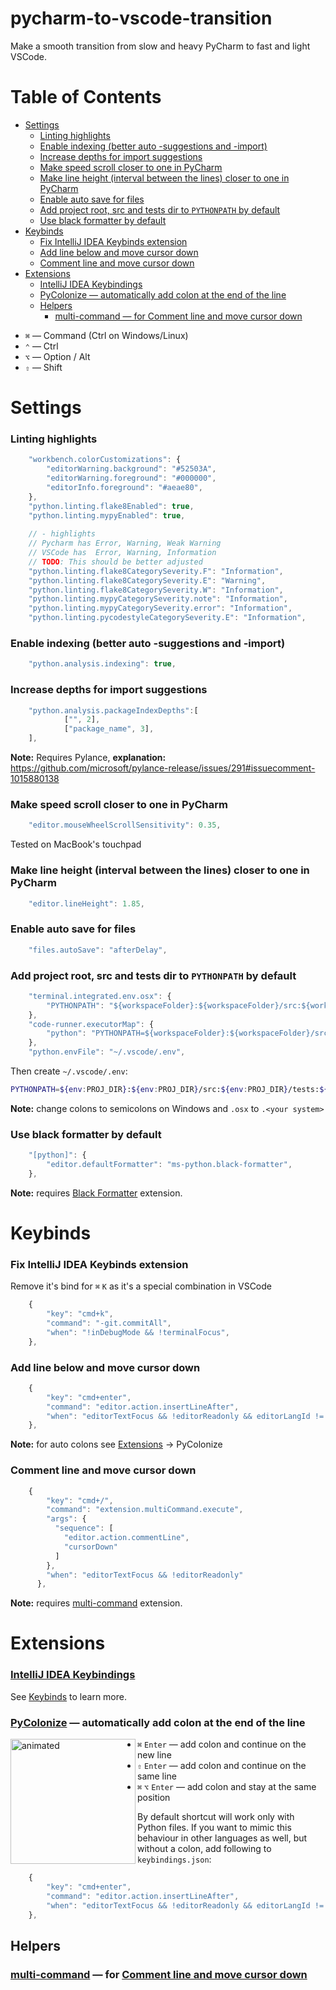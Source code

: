# pycharm-to-vscode-transition
Make a smooth transition from slow and heavy PyCharm to fast and light VSCode.

<!-- START doctoc generated TOC please keep comment here to allow auto update -->
<!-- DON'T EDIT THIS SECTION, INSTEAD RE-RUN doctoc TO UPDATE -->
# Table of Contents

- [Settings](#settings)
    - [Linting highlights](#linting-highlights)
    - [Enable indexing (better auto -suggestions and -import)](#enable-indexing-better-auto--suggestions-and--import)
    - [Increase depths for import suggestions](#increase-depths-for-import-suggestions)
    - [Make speed scroll closer to one in PyCharm](#make-speed-scroll-closer-to-one-in-pycharm)
    - [Make line height (interval between the lines) closer to one in PyCharm](#make-line-height-interval-between-the-lines-closer-to-one-in-pycharm)
    - [Enable auto save for files](#enable-auto-save-for-files)
    - [Add project root, src and tests dir to `PYTHONPATH` by default](#add-project-root-src-and-tests-dir-to-pythonpath-by-default)
    - [Use black formatter by default](#use-black-formatter-by-default)
- [Keybinds](#keybinds)
    - [Fix IntelliJ IDEA Keybinds extension](#fix-intellij-idea-keybinds-extension)
    - [Add line below and move cursor down](#add-line-below-and-move-cursor-down)
    - [Comment line and move cursor down](#comment-line-and-move-cursor-down)
- [Extensions](#extensions)
    - [IntelliJ IDEA Keybindings](#intellij-idea-keybindings)
    - [PyColonize — automatically add colon at the end of the line](#pycolonize--automatically-add-colon-at-the-end-of-the-line)
  - [Helpers](#helpers)
    - [multi-command — for Comment line and move cursor down](#multi-command--for-comment-line-and-move-cursor-down)

<!-- END doctoc generated TOC please keep comment here to allow auto update -->

- `⌘` — Command (Ctrl on Windows/Linux)
- `⌃` — Ctrl
- `⌥` — Option / Alt
- `⇧` — Shift

# Settings
### Linting highlights
```js
    "workbench.colorCustomizations": {
        "editorWarning.background": "#52503A",
        "editorWarning.foreground": "#000000",
        "editorInfo.foreground": "#aeae80",
    },
    "python.linting.flake8Enabled": true,
    "python.linting.mypyEnabled": true,
    
    // - highlights
    // Pycharm has Error, Warning, Weak Warning
    // VSCode has  Error, Warning, Information
    // TODO: This should be better adjusted
    "python.linting.flake8CategorySeverity.F": "Information",
    "python.linting.flake8CategorySeverity.E": "Warning",
    "python.linting.flake8CategorySeverity.W": "Information",
    "python.linting.mypyCategorySeverity.note": "Information",
    "python.linting.mypyCategorySeverity.error": "Information",
    "python.linting.pycodestyleCategorySeverity.E": "Information",
```


### Enable indexing (better auto -suggestions and -import)
```js
    "python.analysis.indexing": true,
```
### Increase depths for import suggestions
```js
    "python.analysis.packageIndexDepths":[
            ["", 2],
            ["package_name", 3],
    ],
```
**Note:** Requires Pylance, **explanation:** https://github.com/microsoft/pylance-release/issues/291#issuecomment-1015880138
### Make speed scroll closer to one in PyCharm
```js
    "editor.mouseWheelScrollSensitivity": 0.35,
```
Tested on MacBook's touchpad

### Make line height (interval between the lines) closer to one in PyCharm
```js
    "editor.lineHeight": 1.85,
```

### Enable auto save for files
```js
    "files.autoSave": "afterDelay",
```

### Add project root, src and tests dir to `PYTHONPATH` by default
```js
    "terminal.integrated.env.osx": {
        "PYTHONPATH": "${workspaceFolder}:${workspaceFolder}/src:${workspaceFolder}/tests"
    },
    "code-runner.executorMap": {
        "python": "PYTHONPATH=${workspaceFolder}:${workspaceFolder}/src:${workspaceFolder}/tests ${pythonPath} -u ${fullFileName}"
    },
    "python.envFile": "~/.vscode/.env",
```
Then create `~/.vscode/.env`:
```bash
PYTHONPATH=${env:PROJ_DIR}:${env:PROJ_DIR}/src:${env:PROJ_DIR}/tests:${env:PYTHONPATH}
```
**Note:** change colons to semicolons on Windows and `.osx` to `.<your system>`
### Use black formatter by default
```js
    "[python]": {
        "editor.defaultFormatter": "ms-python.black-formatter",
    },
```
**Note:** requires [Black Formatter](https://marketplace.visualstudio.com/items?itemName=ms-python.black-formatter) extension.

# Keybinds
### Fix IntelliJ IDEA Keybinds extension
Remove it's bind for `⌘` `K` as it's a special combination in VSCode
```js
    {
        "key": "cmd+k",
        "command": "-git.commitAll",
        "when": "!inDebugMode && !terminalFocus",
    },
```
### Add line below and move cursor down
```js
    {
        "key": "cmd+enter",
        "command": "editor.action.insertLineAfter",
        "when": "editorTextFocus && !editorReadonly && editorLangId != 'python'",
    },
```
**Note:** for auto colons see [Extensions](#extensions) -> PyColonize

### Comment line and move cursor down
```js
    {
        "key": "cmd+/",
        "command": "extension.multiCommand.execute",
        "args": {
          "sequence": [
            "editor.action.commentLine",
            "cursorDown"
          ]
        },
        "when": "editorTextFocus && !editorReadonly"
      },
```
**Note:** requires [multi-command](https://marketplace.visualstudio.com/items?itemName=ryuta46.multi-command) extension.




# Extensions
### [IntelliJ IDEA Keybindings](https://marketplace.visualstudio.com/items?itemName=k--kato.intellij-idea-keybindings)
See [Keybinds](#keybinds) to learn more.
### [PyColonize](https://marketplace.visualstudio.com/items?itemName=fertigt.pycolonize) — automatically add colon at the end of the line
<img align="left" width="200" alt="animated" src="https://user-images.githubusercontent.com/36469655/164995767-a37163c3-ddf0-400f-a45c-e85e5c798c40.gif">

- `⌘` `Enter` — add colon and continue on the new line
- `⇧` `Enter` — add colon and continue on the same line
- `⌘` `⌥` `Enter` — add colon and stay at the same position

By default shortcut will work only with Python files. If you want to mimic this behaviour in other languages as well, but without a colon, add following to `keybindings.json`:
```js
    {
        "key": "cmd+enter",
        "command": "editor.action.insertLineAfter",
        "when": "editorTextFocus && !editorReadonly && editorLangId != 'python'"
    },
```

## Helpers
### [multi-command](https://marketplace.visualstudio.com/items?itemName=ryuta46.multi-command) — for [Comment line and move cursor down](#comment-line-and-move-cursor-down)
